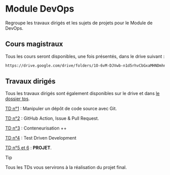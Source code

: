 # Module DevOps

Regroupe les travaux dirigés et les sujets de projets pour le Module de DevOps.

## Cours magistraux

Tous les cours seront disponibles, une fois présentés, dans le drive suivant :

```sh
https://drive.google.com/drive/folders/1O-6vM-DJVwb-n1d5rhvCbGxaMHNDmhn8?usp=sharing
```

## Travaux dirigés

Tous les travaux dirigés sont également disponibles sur le drive et dans [le dossier tps](./tds).

[TD n°1](./tds/td1.md) : Manipuler un dépôt de code source avec Git.

[TD n°2](./tds/td2.md) : GitHub Action, Issue & Pull Request.

[TD n°3](./tds/td3.md) : Conteneurisation ++

[TD n°4](./tds/td4.md) : Test Driven Development

[TD n°5 et 6](./projet/README.md) : **PROJET**.

> [!TIP]
> Tous les TDs vous servirons à la réalisation du projet final.
